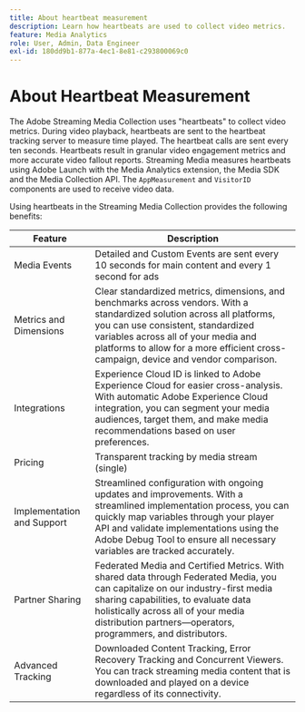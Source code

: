 ```yaml
---
title: About heartbeat measurement
description: Learn how heartbeats are used to collect video metrics.
feature: Media Analytics
role: User, Admin, Data Engineer
exl-id: 180dd9b1-877a-4ec1-8e81-c293800069c0
---
```

# About Heartbeat Measurement

The Adobe Streaming Media Collection uses "heartbeats" to collect video metrics. During video playback, heartbeats are sent to the heartbeat tracking server to measure time played. The heartbeat calls are sent every ten seconds. Heartbeats result in granular video engagement metrics and more accurate video fallout reports. Streaming Media measures heartbeats using Adobe Launch with the Media Analytics extension, the Media SDK and the Media Collection API. The `AppMeasurement` and `VisitorID` components are used to receive video data.

Using heartbeats in the Streaming Media Collection provides the following benefits:

| Feature | Description |
|---|---|
| Media Events | Detailed and Custom Events are sent every 10 seconds for main content and every 1 second for ads |
| Metrics and Dimensions | Clear standardized metrics, dimensions, and benchmarks across vendors. With a standardized solution across all platforms, you can use consistent, standardized variables across all of your media and platforms to allow for a more efficient cross-campaign, device and vendor comparison. |
| Integrations | Experience Cloud ID is linked to Adobe Experience Cloud for easier cross-analysis. With automatic Adobe Experience Cloud integration, you can segment your media audiences, target them, and make media recommendations based on user preferences. |
| Pricing | Transparent tracking by media stream (single) |
| Implementation and Support | Streamlined configuration with ongoing updates and improvements. With a streamlined implementation process, you can quickly map variables through your player API and validate implementations using the Adobe Debug Tool to ensure all necessary variables are tracked accurately. |
| Partner Sharing | Federated Media and Certified Metrics. With shared data through Federated Media, you can capitalize on our industry-first media sharing capabilities, to evaluate data holistically across all of your media distribution partners—operators, programmers, and distributors. |
| Advanced Tracking | Downloaded Content Tracking, Error Recovery Tracking and Concurrent Viewers. You can track streaming media content that is downloaded and played on a device regardless of its connectivity. |
